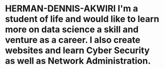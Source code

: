 # HERMAN-DENNIS-AKWIRI I'm a student of life and would like to learn more on data science a skill and venture as a career. I also  create websites and learn Cyber Security as well as Network Administration.
